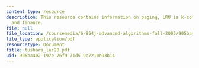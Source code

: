 ```yaml
---
content_type: resource
description: This resource contains information on paging, LRU is k-competitive ,
  and finance.
file: null
file_location: /coursemedia/6-854j-advanced-algorithms-fall-2005/905ba402197e76f971d59c7210e93b14_tushara_lec20.pdf
file_type: application/pdf
resourcetype: Document
title: tushara_lec20.pdf
uid: 905ba402-197e-76f9-71d5-9c7210e93b14
---
```

